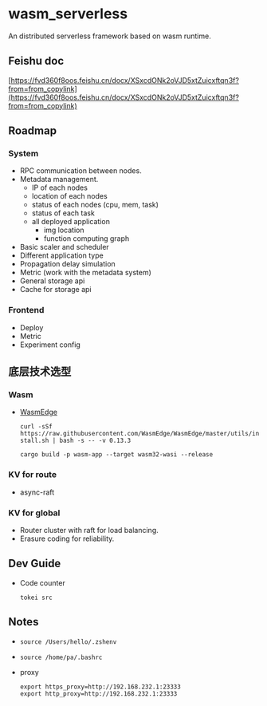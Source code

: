 # wasm_serverless
An distributed serverless framework based on wasm runtime.

## Feishu doc
[https://fvd360f8oos.feishu.cn/docx/XSxcdONk2oVJD5xtZuicxftqn3f?from=from_copylink](https://fvd360f8oos.feishu.cn/docx/XSxcdONk2oVJD5xtZuicxftqn3f?from=from_copylink)

## Roadmap
### System
- RPC communication between nodes.
- Metadata management.
    - IP of each nodes
    - location of each nodes
    - status of each nodes (cpu, mem, task)
    - status of each task
    - all deployed application
        - img location
        - function computing graph
- Basic scaler and scheduler
- Different application type
- Propagation delay simulation
- Metric (work with the metadata system)
- General storage api
- Cache for storage api

### Frontend
- Deploy
- Metric
- Experiment config

## 底层技术选型

### Wasm
- [WasmEdge](https://wasmedge.org/)

  `curl -sSf https://raw.githubusercontent.com/WasmEdge/WasmEdge/master/utils/install.sh | bash -s -- -v 0.13.3`

  `cargo build -p wasm-app --target wasm32-wasi --release`

### KV for route
- async-raft

### KV for global
- Router cluster with raft for load balancing.
- Erasure coding for reliability.

## Dev Guide
- Code counter

  `tokei src`


## Notes
- `source /Users/hello/.zshenv`
- `source /home/pa/.bashrc`

- proxy
  ```
  export https_proxy=http://192.168.232.1:23333
  export http_proxy=http://192.168.232.1:23333
  ```